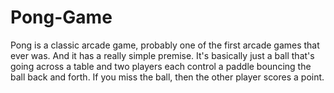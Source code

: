# Pong-Game
Pong is a classic arcade game,  probably one of the first arcade games that ever was.  And it has a really simple premise. It's basically just a ball  that's going across a table and two players each control a paddle  bouncing the ball back and forth. If you miss the ball,  then the other player scores a point.
